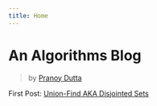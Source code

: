 ```yaml
---
title: Home
---
```

# An Algorithms Blog
> by [Pranoy Dutta](https://github.com/prydt)

First Post: [Union-Find AKA Disjointed Sets](union_find/union_find)
